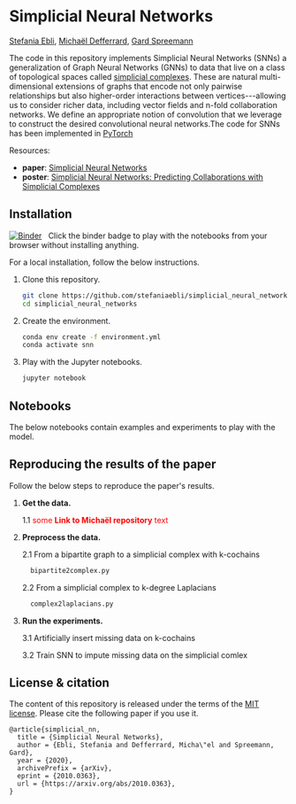 # Simplicial Neural Networks

[Stefania Ebli], [Michaël Defferrard], [Gard Spreemann]

The code in this repository implements Simplicial Neural Networks (SNNs) a generalization of Graph Neural Networks (GNNs) to data that live on a class of topological spaces called [simplicial complexes]. These are natural multi-dimensional extensions of graphs that encode not only pairwise relationships but also higher-order interactions between vertices---allowing us to consider richer data, including vector fields and n-fold collaboration networks. We define an appropriate notion of convolution that we leverage to construct the desired convolutional neural networks.The code for SNNs has been implemented in [PyTorch]

[Stefania Ebli]:https://people.epfl.ch/stefania.ebli
[Michaël Defferrard]:https://deff.ch/
[Gard Spreemann]:https://www.epfl.ch/labs/hessbellwald-lab/
[simplicial complexes]: https://en.wikipedia.org/wiki/Simplicial_complex
[PyTorch]: https://pytorch.org

Resources:
- **paper**: [Simplicial Neural Networks][1]
- **poster**: [Simplicial Neural Networks: Predicting Collaborations with Simplicial Complexes][2]

[1]:https://arxiv.org/abs/2010.03633

[2]:https://www.dropbox.com/s/nwzbizjiunqk3g6/Ebli.pdf

## Installation

[![Binder](https://mybinder.org/badge_logo.svg)][binder_lab]
&nbsp; Click the binder badge to play with the notebooks from your browser without installing anything.

[binder_lab]: https://mybinder.org/v2/gh/xxx/snn/outputs?urlpath=lab


For a local installation, follow the below instructions.

1. Clone this repository.
   ```sh
   git clone https://github.com/stefaniaebli/simplicial_neural_networks.git 
   cd simplicial_neural_networks
   ```

2. Create the environment.
   ```sh
   conda env create -f environment.yml
   conda activate snn
   ```

3. Play with the Jupyter notebooks.
   ```sh
   jupyter notebook
   ```

## Notebooks

The below notebooks contain examples and experiments to play with the model.

## Reproducing the results of the paper

Follow the below steps to reproduce the paper's results.

1. **Get the data.**

      1.1 <span style="color:red">some **Link to Michaël repository** text</span>

2. **Preprocess the data.**

      2.1 From a bipartite graph to a simplicial complex with k-cochains
   ```sh
     bipartite2complex.py
   ```
      2.2 From a simplicial complex to k-degree Laplacians 
   ```sh
     complex2laplacians.py
   ```

3. **Run the experiments.**

      3.1 Artificially insert missing data on k-cochains
      
      3.2 Train SNN to impute missing data on the simplicial comlex

## License & citation

The content of this repository is released under the terms of the [MIT license](LICENSE.txt).
Please cite the following paper if you use it.

```
@article{simplicial_nn,
  title = {Simplicial Neural Networks},
  author = {Ebli, Stefania and Defferrard, Micha\"el and Spreemann, Gard},
  year = {2020},
  archivePrefix = {arXiv},
  eprint = {2010.0363},
  url = {https://arxiv.org/abs/2010.0363},
}
```
